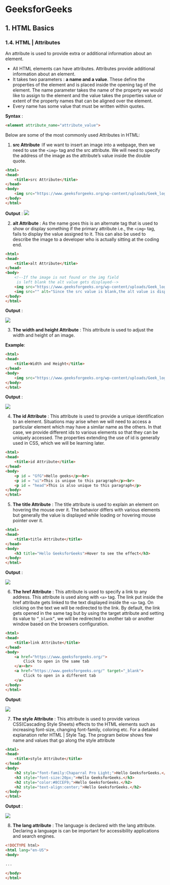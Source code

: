 # GeeksforGeeks
## 1. HTML Basics

### 1.4. HTML | Attributes
An attribute is used to provide extra or additional information about an element.

* All HTML elements can have attributes. Attributes provide additional information about an element.
* It takes two parameters : **a name and a value**. These define the properties of the element and is placed inside the opening tag of the element. The name parameter takes the name of the property we would like to assign to the element and the value takes the properties value or extent of the property names that can be aligned over the element.
* Every name has some value that must be written within quotes.

**Syntax** :

```html
<element attribute_name="attribute_value">
```

Below are some of the most commonly used Attributes in HTML:

1. **src Attribute** :If we want to insert an image into a webpage, then we need to use the `<img>` tag and the src attribute. We will need to specify the address of the image as the attribute’s value inside the double quote.

```html
<html>
<head>
    <title>src Attribute</title>
</head>
<body>
    <img src="https://www.geeksforgeeks.org/wp-content/uploads/Geek_logi_-low_res.png">
</body>
</html>
```

**Output** :
![](http://cdncontribute.geeksforgeeks.org/wp-content/uploads/geek.png)

2. **alt Attribute** : As the name goes this is an alternate tag that is used to show or display something if the primary attribute i.e., the `<img>` tag, fails to display the value assigned to it. This can also be used to describe the image to a developer who is actually sitting at the coding end.

```html
<html>
<head>
    <title>alt Attribute</title>
</head>
<body>
    <!--If the image is not found or the img field  
     is left blank the alt value gets displayed-->
    <img src="https://www.geeksforgeeks.org/wp-content/uploads/Geek_logi_-low_res.png" alt="The Logo"><br>
    <img src="" alt="Since the src value is blank,the alt value is displayed">
</body>
</html>
```

**Output** :

![](http://cdncontribute.geeksforgeeks.org/wp-content/uploads/aa-2.jpg)

3. **The width and height Attribute** : This attribute is used to adjust the width and height of an image.

**Example**:

```html
<html>
<head>
    <title>Width and Height</title>
</head>
<body>
    <img src="https://www.geeksforgeeks.org/wp-content/uploads/Geek_logi_-low_res.png" width="300px" height="100px" >
</body>
</html>
```

**Output** :

![](http://cdncontribute.geeksforgeeks.org/wp-content/uploads/aw.jpg)

4. **The id Attribute** : This attribute is used to provide a unique identification to an element. Situations may arise when we will need to access a particular element which may have a similar name as the others. In that case, we provide different ids to various elements so that they can be uniquely accessed. The properties extending the use of id is generally used in CSS, which we will be learning later.

```html
<html>
<head>
    <title>id Attribute</title>
</head>
<body>
    <p id = "GfG">Hello geeks</p><br>
    <p id = "ui">This is unique to this paragraph</p><br>
    <p id = "head">This is also unique to this paragraph</p>
</body>
</html>
```

5. **The title Attribute** : The title attribute is used to explain an element on hovering the mouse over it. The behavior differs with various elements but generally the value is displayed while loading or hovering mouse pointer over it.

```html
<html>  
<head>  
    <title>title Attribute</title>  
</head>  
<body>  
    <h3 title="Hello GeeksforGeeks">Hover to see the effect</h3>  
</body>  
</html>
```

**Output** :

![](http://cdncontribute.geeksforgeeks.org/wp-content/uploads/Untitled-5.jpg)


6. **The href Attribute** : This attribute is used to specify a link to any address. This attribute is used along with `<a>` tag. The link put inside the href attribute gets linked to the text displayed inside the `<a>` tag.
On clicking on the text we will be redirected to the link. By default, the link gets opened in the same tag but by using the target attribute and setting its value to `“_blank”`, we will be redirected to another tab or another window based on the browsers configuration.

```html
<html>
<head>
    <title>link Attribute</title>
</head>
<body>
    <a href="https://www.geeksforgeeks.org/">
        Click to open in the same tab
    </a><br>
    <a href="https://www.geeksforgeeks.org/" target="_blank">
        Click to open in a different tab
    </a>
</body>
</html>
```

**Output**:

![](http://cdncontribute.geeksforgeeks.org/wp-content/uploads/al-1.jpg)


7. **The style Attribute** : This attribute is used to provide various CSS(Cascading Style Sheets) effects to the HTML elements such as increasing font-size, changing font-family, coloring etc. For a detailed explanation refer HTML | Style Tag. The program below shows few name and values that go along the style attribute

```html
<html>
<head>
    <title>style Attribute</title>
</head>
<body>
    <h2 style="font-family:Chaparral Pro Light;">Hello GeeksforGeeks.</h2>
    <h3 style="font-size:20px;">Hello GeeksforGeeks.</h3>
    <h2 style="color:#8CCEF9;">Hello GeeksforGeeks.</h2>
    <h2 style="text-align:center;">Hello GeeksforGeeks.</h2>
</body>
</html>
```

**Output** :

![](http://cdncontribute.geeksforgeeks.org/wp-content/uploads/as.jpg)

8. **The lang attribute** : The language is declared with the lang attribute. Declaring a language is can be important for accessibility applications and search engines.

```html
<!DOCTYPE html>
<html lang="en-US">
<body>

...

</body>
</html>
```
